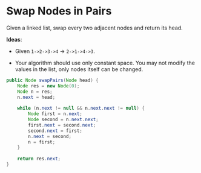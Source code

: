 # Swap Nodes in Pairs

Given a linked list, swap every two adjacent nodes and return its head.

**Ideas**:

- Given `1->2->3->4`  ->  `2->1->4->3`.

- Your algorithm should use only constant space. You may not modify the values in the list, only nodes itself can be changed.

```java
public Node swapPairs(Node head) {
    Node res = new Node(0);
    Node n = res;
    n.next = head;
    
    while (n.next != null && n.next.next != null) {
        Node first = n.next;
        Node second = n.next.next;
        first.next = second.next;
        second.next = first;
        n.next = second;
        n = first;
    }
    
    return res.next;
}
```